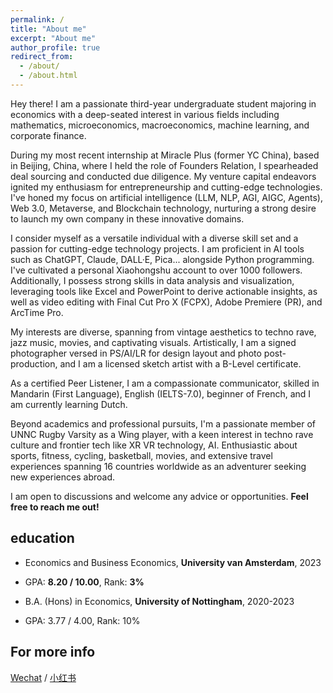 ```yaml
---
permalink: /
title: "About me"
excerpt: "About me"
author_profile: true
redirect_from: 
  - /about/
  - /about.html
---
```


Hey there! I am a passionate third-year undergraduate student majoring in economics with a deep-seated interest in various fields including mathematics, microeconomics, macroeconomics, machine learning, and corporate finance.

During my most recent internship at Miracle Plus (former YC China), based in Beijing, China, where I held the role of Founders Relation, I spearheaded deal sourcing and conducted due diligence. My venture capital endeavors ignited my enthusiasm for entrepreneurship and cutting-edge technologies. I've honed my focus on artificial intelligence (LLM, NLP, AGI, AIGC, Agents), Web 3.0, Metaverse, and Blockchain technology, nurturing a strong desire to launch my own company in these innovative domains.

I consider myself as a versatile individual with a diverse skill set and a passion for cutting-edge technology projects. I am proficient in AI tools such as ChatGPT, Claude, DALL·E, Pica... alongside Python programming. I've cultivated a personal Xiaohongshu account to over 1000 followers. Additionally, I possess strong skills in data analysis and visualization, leveraging tools like Excel and PowerPoint to derive actionable insights, as well as video editing with Final Cut Pro X (FCPX), Adobe Premiere (PR), and ArcTime Pro.

My interests are diverse, spanning from vintage aesthetics to techno rave, jazz music, movies, and captivating visuals. Artistically, I am a signed photographer versed in PS/AI/LR for design layout and photo post-production, and I am a licensed sketch artist with a B-Level certificate.

As a certified Peer Listener, I am a compassionate communicator, skilled in Mandarin (First Language), English (IELTS-7.0), beginner of French, and I am currently learning Dutch.

Beyond academics and professional pursuits, I'm a passionate member of UNNC Rugby Varsity as a Wing player, with a keen interest in techno rave culture and frontier tech like XR VR technology, AI. Enthusiastic about sports, fitness, cycling, basketball, movies, and extensive travel experiences spanning 16 countries worldwide as an adventurer seeking new experiences abroad.

I am open to discussions and welcome any advice or opportunities. **Feel free to reach me out!**


education
------
* Economics and Business Economics, **University van Amsterdam**, 2023
- GPA: **8.20 / 10.00**, Rank: **3%**

* B.A. (Hons) in Economics, **University of Nottingham**, 2020-2023
- GPA: 3.77 / 4.00, Rank: 10%



For more info
------
[Wechat](https://sydrrrrick.github.io/sydrick-wu.github.io/images/wechat.pdf) / [小红书](https://www.xiaohongshu.com/user/profile/5f9c79860000000001009d96?xhsshare=CopyLink&appuid=5f9c79860000000001009d96&apptime=1707038767)
